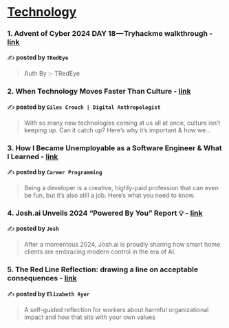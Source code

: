 
<h1><a href=https://medium.com/tag/technology/recommended target="_blank" rel="noopener noreferrer">Technology</a></h1>
<h3>1. Advent of Cyber 2024 DAY 18 — Tryhackme walkthrough - <a href="https://medium.com/@TRedEye/advent-of-cyber-2024-day-18-tryhackme-walkthrough-2aed6bf8298b" target="_blank" rel="noopener noreferrer">link</a></h3>

✍️ **posted by `TRedEye`**

<blockquote>Auth By :- TRedEye</blockquote>

<h3>2. When Technology Moves Faster Than Culture - <a href="https://medium.com/@gilescrouch/when-technology-moves-faster-than-culture-e0f0c7c6f1e9" target="_blank" rel="noopener noreferrer">link</a></h3>

✍️ **posted by `Giles Crouch | Digital Anthropologist`**

<blockquote>With so many new technologies coming at us all at once, culture isn’t keeping up. Can it catch up? Here’s why it’s important & how we…</blockquote>

<h3>3. How I Became Unemployable as a Software Engineer & What I Learned - <a href="https://medium.com/career-programming/how-i-became-unemployable-as-a-software-engineer-what-i-learned-c58ad8d46b09" target="_blank" rel="noopener noreferrer">link</a></h3>

✍️ **posted by `Career Programming`**

<blockquote>Being a developer is a creative, highly-paid profession that can even be fun, but it’s also still a job. Here’s what you need to know.</blockquote>

<h3>4. Josh.ai Unveils 2024 “Powered By You” Report 💡 - <a href="https://medium.com/@joshdotai/josh-ai-unveils-2024-powered-by-you-report-b7cce0b93b7d" target="_blank" rel="noopener noreferrer">link</a></h3>

✍️ **posted by `Josh`**

<blockquote>After a momentous 2024, Josh.ai is proudly sharing how smart home clients are embracing modern control in the era of AI.</blockquote>

<h3>5. The Red Line Reflection: drawing a line on acceptable consequences - <a href="https://medium.com/@ElizAyer/the-red-line-reflection-drawing-a-line-on-acceptable-consequences-94bbb79bc1f7" target="_blank" rel="noopener noreferrer">link</a></h3>

✍️ **posted by `Elizabeth Ayer`**

<blockquote>A self-guided reflection for workers about harmful organizational impact and how that sits with your own values</blockquote>

